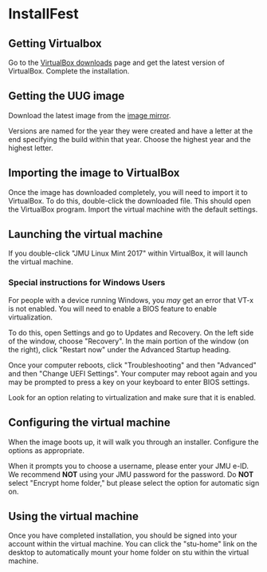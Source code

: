 # InstallFest

## Getting Virtualbox

Go to the [VirtualBox
downloads](https://www.virtualbox.org/wiki/Downloads) page and get the
latest version of VirtualBox. Complete the installation.

## Getting the UUG image

Download the latest image from the [image
mirror](https://w3.cs.jmu.edu/uug/).

Versions are named for the year they were created and have a letter at
the end specifying the build within that year. Choose the highest year
and the highest letter.

## Importing the image to VirtualBox

Once the image has downloaded completely, you will need to import it to
VirtualBox. To do this, double-click the downloaded file. This should
open the VirtualBox program. Import the virtual machine with the default
settings.

## Launching the virtual machine

If you double-click "JMU Linux Mint 2017" within VirtualBox, it will
launch the virtual machine.

### Special instructions for Windows Users

For people with a device running Windows, you *may* get an error that
VT-x is not enabled. You will need to enable a BIOS feature to enable
virtualization.

To do this, open Settings and go to Updates and Recovery. On the left
side of the window, choose "Recovery". In the main portion of the window
(on the right), click "Restart now" under the Advanced Startup heading.

Once your computer reboots, click "Troubleshooting" and then "Advanced"
and then "Change UEFI Settings". Your computer may reboot again and you
may be prompted to press a key on your keyboard to enter BIOS settings.

Look for an option relating to virtualization and make sure that it is
enabled.

## Configuring the virtual machine

When the image boots up, it will walk you through an installer.
Configure the options as appropriate.

When it prompts you to choose a username, please enter your JMU e-ID. We
recommend **NOT** using your JMU password for the password. Do **NOT**
select "Encrypt home folder," but please select the option for automatic
sign on.

## Using the virtual machine

Once you have completed installation, you should be signed into your
account within the virtual machine. You can click the "stu-home" link on
the desktop to automatically mount your home folder on stu within the
virtual machine.


